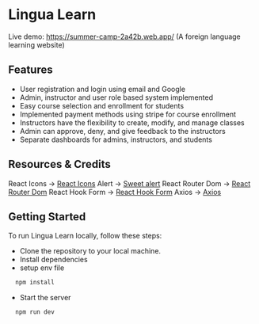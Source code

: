 # Lingua Learn

Live demo: https://summer-camp-2a42b.web.app/
(A foreign language learning website)

## Features

- User registration and login using email and Google
- Admin, instructor and user role based system implemented
- Easy course selection and enrollment for students
- Implemented payment methods using stripe for course enrollment
- Instructors have the flexibility to create, modify, and manage classes
- Admin can approve, deny, and give feedback to the instructors
- Separate dashboards for admins, instructors, and students


## Resources & Credits

React Icons      -> [React Icons](https://react-icons.github.io/react-icons/)
Alert            -> [Sweet alert](https://sweetalert2.github.io/#download)
React Router Dom -> [React Router Dom](https://reactrouter.com/en/main)
React Hook Form  -> [React Hook Form](https://sweetalert2.github.io/#download)
Axios            -> [Axios](https://axios-http.com/docs/intro)

## Getting Started

To run Lingua Learn locally, follow these steps:

- Clone the repository to your local machine.
- Install dependencies
- setup env file

```bash
  npm install
```

- Start the server

```bash
  npm run dev
```
